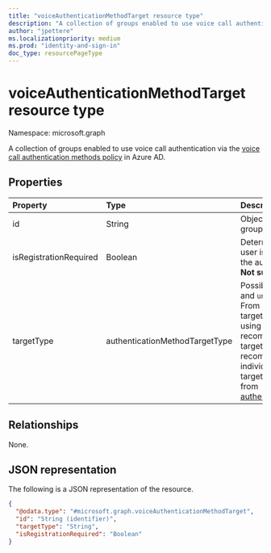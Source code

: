 ```yaml
---
title: "voiceAuthenticationMethodTarget resource type"
description: "A collection of groups enabled to use voice call authentication method via policy."
author: "jpettere"
ms.localizationpriority: medium
ms.prod: "identity-and-sign-in"
doc_type: resourcePageType
---
```


# voiceAuthenticationMethodTarget resource type

Namespace: microsoft.graph

A collection of groups enabled to use voice call authentication via the [voice call authentication methods policy](../resources/voiceAuthenticationMethodConfiguration.md) in Azure AD.

## Properties
|Property|Type|Description|
|:---|:---|:---|
|id|String|Object ID of an Azure AD group.|
|isRegistrationRequired|Boolean|Determines whether the user is enforced to register the authentication method. **Not supported**.|
|targetType|authenticationMethodTargetType|Possible values are: `group`, and `unknownFutureValue`. From December 2022, targeting individual users using `user` is no longer recommended. Existing targets will remain but we recommend to move the individual users to a targeted group. Inherited from [authenticationMethodTarget](authenticationMethodTarget.md).|

## Relationships
None.

## JSON representation
The following is a JSON representation of the resource.
<!-- {
  "blockType": "resource",
  "keyProperty": "id",
  "@odata.type": "microsoft.graph.voiceAuthenticationMethodTarget",
  "baseType": "microsoft.graph.authenticationMethodTarget",
  "openType": false
}
-->
``` json
{
  "@odata.type": "#microsoft.graph.voiceAuthenticationMethodTarget",
  "id": "String (identifier)",
  "targetType": "String",
  "isRegistrationRequired": "Boolean"
}
```

